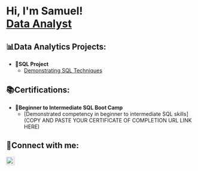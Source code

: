 <h1>Hi, I'm Samuel! <br/><a 
href="https://www.linkedin.com/in/perrysamuel97/">Data Analyst</a>
</h1>

<h2>📊Data Analytics Projects:</h2>

- <b>💾SQL Project</b>
  - [Demonstrating SQL Techniques](https://github.com/perrysamuel97/SQL_Techniques/blob/main/README.md)

<h2>📚Certifications:</h2>

- <b>📜Beginner to Intermediate SQL Boot Camp</b>
  - [Demonstrated competency in beginner to intermediate SQL skills](COPY AND PASTE YOUR CERTIFICATE OF COMPLETION URL LINK HERE)

<h2>📱Connect with me:</h2>
<a href=" https://www.linkedin.com/in/perrysamuel97" target="_blank">
  <img align="left" alt="Samuel Perry" width="22px" src="https://cdn.jsdelivr.net/npm/simple-icons@v3/icons/linkedin.svg" />
</a>

